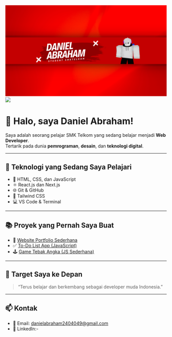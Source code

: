 <img src="https://github.com/Cikadiyu/Cikadiyu/blob/main/Red%20and%20White%20Modern%20Fitness%20YouTube%20Banner.png" />
<img src="https://media.giphy.com/media/WLXO8OZmq0JK8/giphy.gif" width="150px" />


# 👋 Halo, saya Daniel Abraham!
Saya adalah seorang pelajar SMK Telkom yang sedang belajar menjadi **Web Developer**.  
Tertarik pada dunia **pemrograman**, **desain**, dan **teknologi digital**.

---

## 🚀 Teknologi yang Sedang Saya Pelajari

- 🧱 HTML, CSS, dan JavaScript
- ⚛️ React.js dan Next.js
- 🌐 Git & GitHub
- 🎨 Tailwind CSS
- 💻 VS Code & Terminal

---

## 📚 Proyek yang Pernah Saya Buat

- 🔗 [Website Portfolio Sederhana](https://github.com/Cikadiyu/portfolio)
- ✅ [To-Do List App (JavaScript)](https://github.com/Cikadiyu/todo-list)
- 🕹️ [Game Tebak Angka (JS Sederhana)](https://github.com/Cikadiyu/game-tebak-angka)

---

## 🎯 Target Saya ke Depan

> “Terus belajar dan berkembang sebagai developer muda Indonesia.”

---

## 📫 Kontak

- 📧 Email: danielabraham2404049@gmail.com
- 🔗 LinkedIn:-
